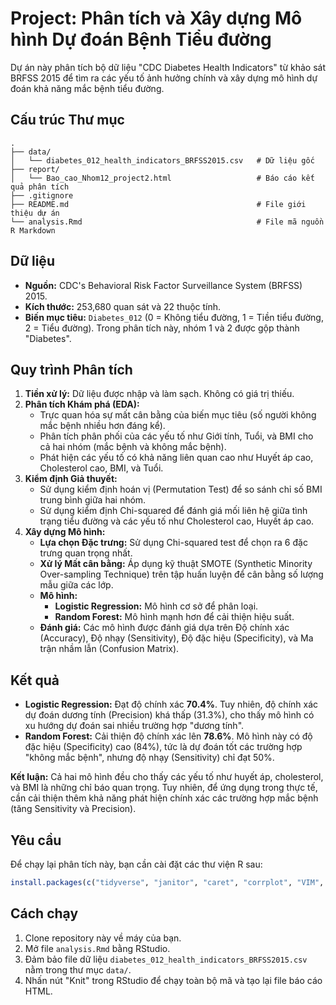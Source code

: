 # Project: Phân tích và Xây dựng Mô hình Dự đoán Bệnh Tiểu đường

Dự án này phân tích bộ dữ liệu "CDC Diabetes Health Indicators" từ khảo sát BRFSS 2015 để tìm ra các yếu tố ảnh hưởng chính và xây dựng mô hình dự đoán khả năng mắc bệnh tiểu đường.

## Cấu trúc Thư mục

```
.
├── data/
│   └── diabetes_012_health_indicators_BRFSS2015.csv   # Dữ liệu gốc
├── report/
│   └── Bao_cao_Nhom12_project2.html                   # Báo cáo kết quả phân tích
├── .gitignore
├── README.md                                          # File giới thiệu dự án
└── analysis.Rmd                                       # File mã nguồn R Markdown
```

## Dữ liệu

-   **Nguồn:** CDC's Behavioral Risk Factor Surveillance System (BRFSS) 2015.
-   **Kích thước:** 253,680 quan sát và 22 thuộc tính.
-   **Biến mục tiêu:** `Diabetes_012` (0 = Không tiểu đường, 1 = Tiền tiểu đường, 2 = Tiểu đường). Trong phân tích này, nhóm 1 và 2 được gộp thành "Diabetes".

## Quy trình Phân tích

1.  **Tiền xử lý:** Dữ liệu được nhập và làm sạch. Không có giá trị thiếu.
2.  **Phân tích Khám phá (EDA):**
    -   Trực quan hóa sự mất cân bằng của biến mục tiêu (số người không mắc bệnh nhiều hơn đáng kể).
    -   Phân tích phân phối của các yếu tố như Giới tính, Tuổi, và BMI cho cả hai nhóm (mắc bệnh và không mắc bệnh).
    -   Phát hiện các yếu tố có khả năng liên quan cao như Huyết áp cao, Cholesterol cao, BMI, và Tuổi.
3.  **Kiểm định Giả thuyết:**
    -   Sử dụng kiểm định hoán vị (Permutation Test) để so sánh chỉ số BMI trung bình giữa hai nhóm.
    -   Sử dụng kiểm định Chi-squared để đánh giá mối liên hệ giữa tình trạng tiểu đường và các yếu tố như Cholesterol cao, Huyết áp cao.
4.  **Xây dựng Mô hình:**
    -   **Lựa chọn Đặc trưng:** Sử dụng Chi-squared test để chọn ra 6 đặc trưng quan trọng nhất.
    -   **Xử lý Mất cân bằng:** Áp dụng kỹ thuật SMOTE (Synthetic Minority Over-sampling Technique) trên tập huấn luyện để cân bằng số lượng mẫu giữa các lớp.
    -   **Mô hình:**
        -   **Logistic Regression:** Mô hình cơ sở để phân loại.
        -   **Random Forest:** Mô hình mạnh hơn để cải thiện hiệu suất.
    -   **Đánh giá:** Các mô hình được đánh giá dựa trên Độ chính xác (Accuracy), Độ nhạy (Sensitivity), Độ đặc hiệu (Specificity), và Ma trận nhầm lẫn (Confusion Matrix).

## Kết quả

-   **Logistic Regression:** Đạt độ chính xác **70.4%**. Tuy nhiên, độ chính xác dự đoán dương tính (Precision) khá thấp (31.3%), cho thấy mô hình có xu hướng dự đoán sai nhiều trường hợp "dương tính".
-   **Random Forest:** Cải thiện độ chính xác lên **78.6%**. Mô hình này có độ đặc hiệu (Specificity) cao (84%), tức là dự đoán tốt các trường hợp "không mắc bệnh", nhưng độ nhạy (Sensitivity) chỉ đạt 50%.

**Kết luận:** Cả hai mô hình đều cho thấy các yếu tố như huyết áp, cholesterol, và BMI là những chỉ báo quan trọng. Tuy nhiên, để ứng dụng trong thực tế, cần cải thiện thêm khả năng phát hiện chính xác các trường hợp mắc bệnh (tăng Sensitivity và Precision).

## Yêu cầu

Để chạy lại phân tích này, bạn cần cài đặt các thư viện R sau:

```R
install.packages(c("tidyverse", "janitor", "caret", "corrplot", "VIM", "smotefamily", "randomForest", "cowplot"))
```

## Cách chạy

1.  Clone repository này về máy của bạn.
2.  Mở file `analysis.Rmd` bằng RStudio.
3.  Đảm bảo file dữ liệu `diabetes_012_health_indicators_BRFSS2015.csv` nằm trong thư mục `data/`.
4.  Nhấn nút "Knit" trong RStudio để chạy toàn bộ mã và tạo lại file báo cáo HTML.
